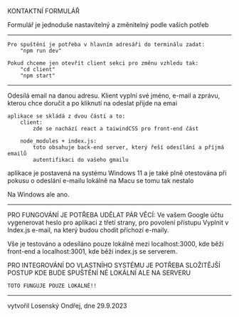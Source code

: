 KONTAKTNÍ FORMULÁŘ

Formulář je jednoduše nastavitelný a změnitelný podle vašich potřeb
_______________________________
    Pro spuštění je potřeba v hlavním adresáři do terminálu zadat:
        "npm run dev"

    Pokud chceme jen otevřít client sekci pro změnu vzhledu tak:
        "cd client"
        "npm start"
_______________________________

Odesílá email na danou adresu.
Klient vyplní své jméno, e-mail a zprávu, kterou chce doručit a po kliknutí na odeslat přijde na emai

    aplikace se skládá z dvou částí a to:
        client:
            zde se nachází react a taiwindCSS pro front-end část

        node_modules + index.js:
            toto obsahuje back-end server, který řeší odesílání a příjmá emailů
            autentifikaci do vašeho gmailu


aplikace je postavená na systému Windows 11 a je také plně otestována
při pokusu o odeslání e-mailu lokálně na Macu se tomu tak nestalo

Na Windows ale ano.

________________________________________________
PRO FUNGOVÁNÍ JE POTŘEBA UDĚLAT PÁR VĚCÍ:
    Ve vašem Google účtu vygenerovat heslo pro aplikaci z třetí strany, pro povolení přístupu
    Vyplnit v Index.js e-mail, na který budou chodit příchozí e-maily.


Vše je testováno a odesíláno pouze lokálně mezi localhost:3000, kde běží front-end a localhost:3001, kde běží index.js se serverem.


PRO INTEGROVÁNÍ DO VLASTNÍHO SYSTÉMU JE POTŘEBA SLOŽITĚJŠÍ POSTUP
    KDE BUDE SPUŠTĚNÍ NÉ LOKÁLNÍ ALE NA SERVERU


    TOTO FUNGUJE POUZE LOKÁLNĚ!!

___________________________________________________
vytvořil Losenský Ondřej, dne 29.9.2023

